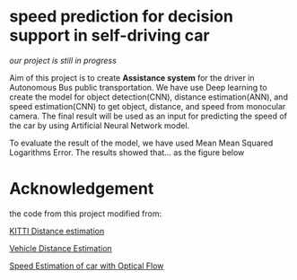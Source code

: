 # speed prediction for decision support in self-driving car
*our project is still in progress*

Aim of this project is to create **Assistance system** for the driver in Autonomous Bus public transportation. We have use Deep learning to create the model for object detection(CNN), distance estimation(ANN), and speed estimation(CNN) to get object, distance, and speed from monocular camera. The final result will be used as an input for predicting the speed of the car by using Artificial Neural Network model.

To evaluate the result of the model, we have used Mean Mean Squared Logarithms Error. The results showed that... as the figure below

# Acknowledgement
the code from this project modified from:

[KITTI Distance estimation](https://github.com/harshilpatel312/KITTI-distance-estimation)

[Vehicle Distance Estimation](https://github.com/RmdanJr/vehicle-distance-estimation)

[Speed Estimation of car with Optical Flow](https://github.com/laavanyebahl/speed-estimation-of-car-with-optical-flow)
